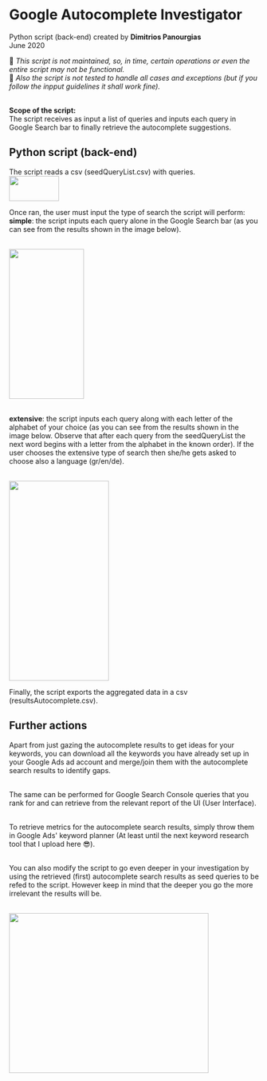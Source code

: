 # Google Autocomplete Investigator
Python script (back-end) created by **Dimitrios Panourgias**
<br/> June 2020

:children_crossing: *This script is not maintained, so, in time, certain operations or even the entire script may not be functional.* 
<br/> :space_invader: *Also the script is not tested to handle all cases and exceptions (but if you follow the inpput guidelines it shall work fine).*

<br/> **Scope of the script:**
<br/> The script receives as input a list of queries and inputs each query in Google Search bar to finally retrieve the autocomplete suggestions.

## Python script (back-end) 
The script reads a csv (seedQueryList.csv) with queries. 
<br/> <img src="https://github.com/dpan331/Keyword_research_tools/blob/master/Google_Autocomplete_Investigator/goog_autoc_img/seedQueryList.JPG" height="50" width="100">

Once ran, the user must input the type of search the script will perform:
<br/> **simple**: the script inputs each query alone in the Google Search bar (as you can see from the results shown in the image below).

<br/> <img src="https://github.com/dpan331/Keyword_research_tools/blob/master/Google_Autocomplete_Investigator/goog_autoc_img/simpleSearchResults.JPG" height="300" width="150">

<br/> **extensive**: the script inputs each query along with each letter of the alphabet of your choice (as you can see from the results shown in the image below. Observe that after each query from the seedQueryList the next word begins with a letter from the alphabet in the known order). If the user chooses the extensive type of search then she/he gets asked to choose also a language (gr/en/de).

<br/> <img src="https://github.com/dpan331/Keyword_research_tools/blob/master/Google_Autocomplete_Investigator/goog_autoc_img/extensiveSearchResults.JPG" height="400" width="200">

Finally, the script exports the aggregated data in a csv (resultsAutocomplete.csv).

## Further actions
Apart from just gazing the autocomplete results to get ideas for your keywords, you can download all the keywords you have already set up in your Google Ads ad account and merge/join them with the autocomplete search results to identify gaps. 

<br/> The same can be performed for Google Search Console queries that you rank for and can retrieve from the relevant report of the UI (User Interface).

<br/> To retrieve metrics for the autocomplete search results, simply throw them in Google Ads' keyword planner (At least until the next keyword research tool that I upload here :sunglasses:).

<br/> You can also modify the script to go even deeper in your investigation by using the retrieved (first) autocomplete search results as seed queries to be refed to the script. However keep in mind that the deeper you go the more irrelevant the results will be.

<br/> <img src="https://github.com/dpan331/Keyword_research_tools/blob/master/Google_Autocomplete_Investigator/goog_autoc_img/it-crowd-moss-fire-email.JPG" height="320" width="400">


